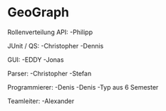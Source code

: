 # GeoGraph

Rollenverteilung
API:
-Philipp

JUnit / QS:
-Christopher
-Dennis

GUI:
-EDDY
-Jonas

Parser:
-Christopher
-Stefan

Programmierer:
-Denis
-Denis
-Typ aus 6 Semester

Teamleiter:
-Alexander
